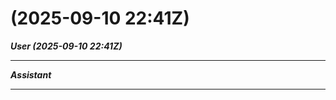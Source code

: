 <!-- Generated by SpecStory -->

#  (2025-09-10 22:41Z)

_**User (2025-09-10 22:41Z)**_



---

_**Assistant**_



---

